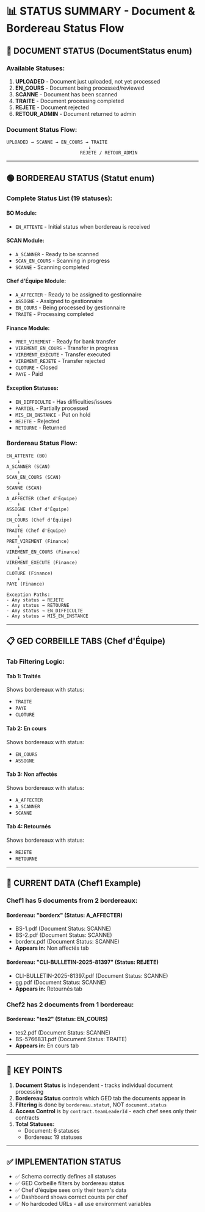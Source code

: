 # 📊 STATUS SUMMARY - Document & Bordereau Status Flow

## 🔵 DOCUMENT STATUS (DocumentStatus enum)

### Available Statuses:
1. **UPLOADED** - Document just uploaded, not yet processed
2. **EN_COURS** - Document being processed/reviewed
3. **SCANNE** - Document has been scanned
4. **TRAITE** - Document processing completed
5. **REJETE** - Document rejected
6. **RETOUR_ADMIN** - Document returned to admin

### Document Status Flow:
```
UPLOADED → SCANNE → EN_COURS → TRAITE
                              ↓
                           REJETE / RETOUR_ADMIN
```

---

## 🟢 BORDEREAU STATUS (Statut enum)

### Complete Status List (19 statuses):

#### **BO Module:**
- `EN_ATTENTE` - Initial status when bordereau is received

#### **SCAN Module:**
- `A_SCANNER` - Ready to be scanned
- `SCAN_EN_COURS` - Scanning in progress
- `SCANNE` - Scanning completed

#### **Chef d'Équipe Module:**
- `A_AFFECTER` - Ready to be assigned to gestionnaire
- `ASSIGNE` - Assigned to gestionnaire
- `EN_COURS` - Being processed by gestionnaire
- `TRAITE` - Processing completed

#### **Finance Module:**
- `PRET_VIREMENT` - Ready for bank transfer
- `VIREMENT_EN_COURS` - Transfer in progress
- `VIREMENT_EXECUTE` - Transfer executed
- `VIREMENT_REJETE` - Transfer rejected
- `CLOTURE` - Closed
- `PAYE` - Paid

#### **Exception Statuses:**
- `EN_DIFFICULTE` - Has difficulties/issues
- `PARTIEL` - Partially processed
- `MIS_EN_INSTANCE` - Put on hold
- `REJETE` - Rejected
- `RETOURNE` - Returned

### Bordereau Status Flow:
```
EN_ATTENTE (BO)
    ↓
A_SCANNER (SCAN)
    ↓
SCAN_EN_COURS (SCAN)
    ↓
SCANNE (SCAN)
    ↓
A_AFFECTER (Chef d'Équipe)
    ↓
ASSIGNE (Chef d'Équipe)
    ↓
EN_COURS (Chef d'Équipe)
    ↓
TRAITE (Chef d'Équipe)
    ↓
PRET_VIREMENT (Finance)
    ↓
VIREMENT_EN_COURS (Finance)
    ↓
VIREMENT_EXECUTE (Finance)
    ↓
CLOTURE (Finance)
    ↓
PAYE (Finance)

Exception Paths:
- Any status → REJETE
- Any status → RETOURNE
- Any status → EN_DIFFICULTE
- Any status → MIS_EN_INSTANCE
```

---

## 📋 GED CORBEILLE TABS (Chef d'Équipe)

### Tab Filtering Logic:

#### **Tab 1: Traités**
Shows bordereaux with status:
- `TRAITE`
- `PAYE`
- `CLOTURE`

#### **Tab 2: En cours**
Shows bordereaux with status:
- `EN_COURS`
- `ASSIGNE`

#### **Tab 3: Non affectés**
Shows bordereaux with status:
- `A_AFFECTER`
- `A_SCANNER`
- `SCANNE`

#### **Tab 4: Retournés**
Shows bordereaux with status:
- `REJETE`
- `RETOURNE`

---

## 🎯 CURRENT DATA (Chef1 Example)

### Chef1 has 5 documents from 2 bordereaux:

#### Bordereau: "borderx" (Status: A_AFFECTER)
- BS-1.pdf (Document Status: SCANNE)
- BS-2.pdf (Document Status: SCANNE)
- borderx.pdf (Document Status: SCANNE)
- **Appears in:** Non affectés tab

#### Bordereau: "CLI-BULLETIN-2025-81397" (Status: REJETE)
- CLI-BULLETIN-2025-81397.pdf (Document Status: SCANNE)
- gg.pdf (Document Status: SCANNE)
- **Appears in:** Retournés tab

### Chef2 has 2 documents from 1 bordereau:

#### Bordereau: "tes2" (Status: EN_COURS)
- tes2.pdf (Document Status: SCANNE)
- BS-5766831.pdf (Document Status: TRAITE)
- **Appears in:** En cours tab

---

## 🔑 KEY POINTS

1. **Document Status** is independent - tracks individual document processing
2. **Bordereau Status** controls which GED tab the documents appear in
3. **Filtering** is done by `bordereau.statut`, NOT `document.status`
4. **Access Control** is by `contract.teamLeaderId` - each chef sees only their contracts
5. **Total Statuses:**
   - Document: 6 statuses
   - Bordereau: 19 statuses

---

## ✅ IMPLEMENTATION STATUS

- ✅ Schema correctly defines all statuses
- ✅ GED Corbeille filters by bordereau status
- ✅ Chef d'équipe sees only their team's data
- ✅ Dashboard shows correct counts per chef
- ✅ No hardcoded URLs - all use environment variables
